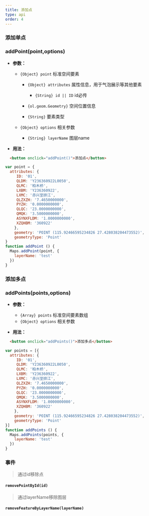 ```yaml
---
title: 添加点
type: api
order: 4
---
```


### 添加单点
  ### addPoint(point,options)
     
 - **参数：**
  
     - `{Object} point` 标准空间要素
        * `{Object} attributes` 属性信息，用于气泡展示等其他要素
          * `{String} id || ID` id必传
          
        * `{ol.geom.Geometry}` 空间位置信息
        
        * `{String}` 要素类型
        
     - `{Object} options` 相关参数
        * `{String} layerName` 图层name
        
 - **用法：**
```html
  <button onclick="addPoint()">添加点</button>
```
```js
var point = {
  attributes: {
     ID: '01',
     QLDM: 'Y236360922L0050',
     QLMC: '柏木桥',
     LXBM: 'Y236360922',
     LXMC: '赤兴至排江',
     QLZXZH: '7.4650000000',
     PYZH: '0.0000000000',
     QLQC: '23.0000000000',
     QMQK: '3.5000000000',
     ASYNXFLDM: '1.0000000000',
     XZQHBM: '360922'
    },
    geometry: 'POINT (115.92466595234826 27.428038204473552)',
    geometryType: 'Point'
}
function addPoint () {
  Maps.addPoint(point, {
    layerName: 'test'
  })
}
```

### 添加多点
  ### addPoints(points,options)
     
 - **参数：**
  
     - `{Array} points` 标准空间要素数组
     - `{Object} options` 相关参数
        
 - **用法：**
```html
  <button onclick="addPoints()">添加多点</button>
```
```js
var points = [{
  attributes: {
     ID: '01',
     QLDM: 'Y236360922L0050',
     QLMC: '柏木桥',
     LXBM: 'Y236360922',
     LXMC: '赤兴至排江',
     QLZXZH: '7.4650000000',
     PYZH: '0.0000000000',
     QLQC: '23.0000000000',
     QMQK: '3.5000000000',
     ASYNXFLDM: '1.0000000000',
     XZQHBM: '360922'
    },
    geometry: 'POINT (115.92466595234826 27.428038204473552)',
    geometryType: 'Point'
}]
function addPoints () {
  Maps.addPoints(points, {
    layerName: 'test'
  })
}
```
### 事件
   
 > 通过id移除点
 #### `removePointById(id)`
 
 > 通过layerName移除图层
 #### `removeFeatureByLayerName(layerName)`

